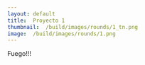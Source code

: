 ```yaml
---
layout:	default
title:	Proyecto 1
thumbnail:	/build/images/rounds/1_tn.png
image:	/build/images/rounds/1.png
---
```


Fuego!!!
